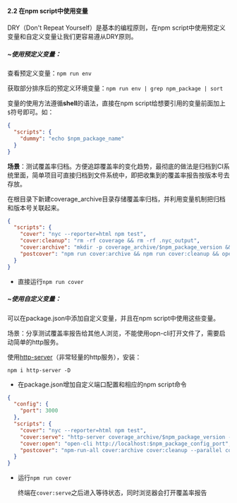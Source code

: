 #### 2.2 在npm script中使用变量

DRY（Don't Repeat Yourself）是基本的编程原则，在npm script中使用预定义变量和自定义变量让我们更容易遵从DRY原则。



##### ~使用预定义变量：

查看预定义变量：`npm run env`

获取部分排序后的预定义环境变量：`npm run env | grep npm_package | sort`

变量的使用方法遵循**shell**的语法，直接在npm script给想要引用的变量前面加上`$`符号即可。如：

```json
{
  "scripts": {
    "dummy": "echo $npm_package_name"
  }
}
```

**场景**：测试覆盖率归档。方便追踪覆盖率的变化趋势，最彻底的做法是归档到CI系统里面，简单项目可直接归档到文件系统中，即把收集到的覆盖率报告按版本号去存放。

在根目录下新建coverage_archive目录存储覆盖率归档，并利用变量机制把归档和版本号关联起来。

```json
{
  "scripts": {
    "cover": "nyc --reporter=html npm test",
    "cover:cleanup": "rm -rf coverage && rm -rf .nyc_output",
    "cover:archive": "mkdir -p coverage_archive/$npm_package_version && cp -r coverage/* coverage_archive/$npm_package_version",
    "postcover": "npm run cover:archive && npm run cover:cleanup && open-cli coverage_archive/$npm_package_version/index.html"
  }
}
```

* 直接运行`npm run cover`



##### ~使用自定义变量：

可以在package.json中添加自定义变量，并且在npm script中使用这些变量。

场景：分享测试覆盖率报告给其他人浏览，不能使用opn-cli打开文件了，需要启动简单的http服务。

使用[http-server](https://www.npmjs.com/package/http-server)（非常轻量的http服务），安装：

```shell
npm i http-server -D
```

* 在package.json增加自定义端口配置和相应的npm script命令

```json
{
  "config": {
    "port": 3000
  },
  "scripts": {
    "cover": "nyc --reporter=html npm test",
    "cover:serve": "http-server coverage_archive/$npm_package_version -p $npm_package_config_port",
    "cover:open": "open-cli http://localhost:$npm_package_config_port",
    "postcover": "npm-run-all cover:archive cover:cleanup --parallel cover:serve cover:open"
  }
}
```

* 运行`npm run cover`

  终端在`cover:serve`之后进入等待状态，同时浏览器会打开覆盖率报告